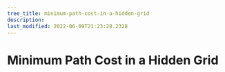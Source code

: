 ```yaml
---
tree_title: minimum-path-cost-in-a-hidden-grid
description: 
last_modified: 2022-06-09T21:23:28.2328
---
```


# Minimum Path Cost in a Hidden Grid
